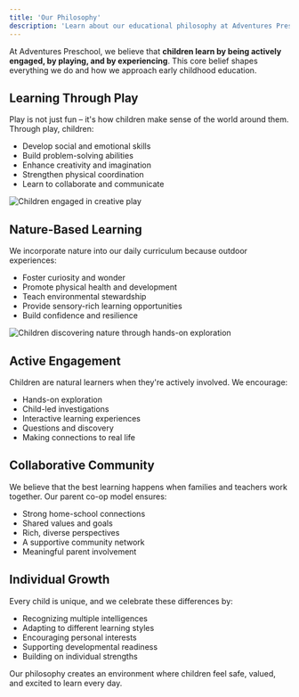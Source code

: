 ```yaml
---
title: 'Our Philosophy'
description: 'Learn about our educational philosophy at Adventures Preschool'
---
```


At Adventures Preschool, we believe that **children learn by being actively engaged, by playing, and by experiencing**. This core belief shapes everything we do and how we approach early childhood education.

## Learning Through Play

Play is not just fun – it's how children make sense of the world around them. Through play, children:
- Develop social and emotional skills
- Build problem-solving abilities
- Enhance creativity and imagination
- Strengthen physical coordination
- Learn to collaborate and communicate

![Children engaged in creative play](/images/about/indoor-play-wooden-rocker.jpg)

## Nature-Based Learning

We incorporate nature into our daily curriculum because outdoor experiences:
- Foster curiosity and wonder
- Promote physical health and development
- Teach environmental stewardship
- Provide sensory-rich learning opportunities
- Build confidence and resilience

![Children discovering nature through hands-on exploration](/images/activities/hands-on-nature-learning.jpg)

## Active Engagement

Children are natural learners when they're actively involved. We encourage:
- Hands-on exploration
- Child-led investigations
- Interactive learning experiences
- Questions and discovery
- Making connections to real life

## Collaborative Community

We believe that the best learning happens when families and teachers work together. Our parent co-op model ensures:
- Strong home-school connections
- Shared values and goals
- Rich, diverse perspectives
- A supportive community network
- Meaningful parent involvement

## Individual Growth

Every child is unique, and we celebrate these differences by:
- Recognizing multiple intelligences
- Adapting to different learning styles
- Encouraging personal interests
- Supporting developmental readiness
- Building on individual strengths

Our philosophy creates an environment where children feel safe, valued, and excited to learn every day.